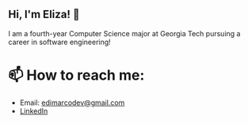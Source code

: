 ## Hi, I'm Eliza! 👋

I am a fourth-year Computer Science major at Georgia Tech pursuing a career in software engineering!

# 📫 How to reach me: 
- Email: edimarcodev@gmail.com
- [LinkedIn](https://www.linkedin.com/in/elizadimarco/)

<!--
**elizadimarco/elizadimarco** is a ✨ _special_ ✨ repository because its `README.md` (this file) appears on your GitHub profile.

Here are some ideas to get you started:

- 🔭 I’m currently working on ...
- 🌱 I’m currently learning ...
- 👯 I’m looking to collaborate on ...
- 🤔 I’m looking for help with ...
- 💬 Ask me about ...
- 📫 How to reach me: ...
- 😄 Pronouns: ...
- ⚡ Fun fact: ...
-->
